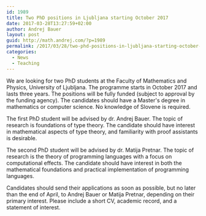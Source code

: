 ```yaml
---
id: 1989
title: Two PhD positions in Ljubljana starting October 2017
date: 2017-03-28T13:27:59+02:00
author: Andrej Bauer
layout: post
guid: http://math.andrej.com/?p=1989
permalink: /2017/03/28/two-phd-positions-in-ljubljana-starting-october-2017/
categories:
  - News
  - Teaching
---
```

We are looking for two PhD students at the Faculty of Mathematics and Physics, University of Ljubljana. The programme starts in October 2017 and lasts three years. The positions will be fully funded (subject to approval by the funding agency). The candidates should have a Master's degree in mathematics or computer science. No knowledge of Slovene is required.

The first PhD student will be advised by dr. Andrej Bauer. The topic of research is foundations of type theory. The candidate should have interest in mathematical aspects of type theory, and familiarity with proof assistants is desirable.

The second PhD student will be advised by dr. Matija Pretnar. The topic of research is the theory of programming languages with a focus on computational effects. The candidate should have interest in both the mathematical foundations and practical implementation of programming languages.

Candidates should send their applications as soon as possible, but no later than the end of April, to Andrej Bauer or Matija Pretnar, depending on their primary interest. Please include a short CV, academic record, and a statement of interest.
